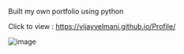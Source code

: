 Built my own portfolio using python

Click to view  : https://vijayvelmani.github.io/Profile/

![image](https://github.com/user-attachments/assets/8aff2e9f-faec-43e7-bbb6-ec322fdf05c5)

